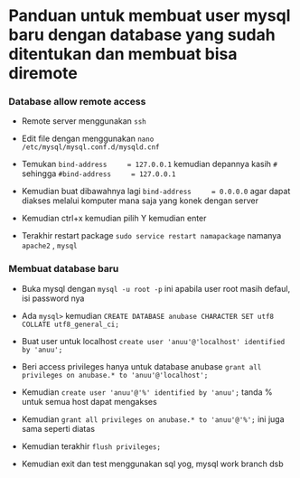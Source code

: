 # Panduan untuk membuat user mysql baru dengan database yang sudah ditentukan dan membuat bisa diremote

### Database allow remote access

- Remote server menggunakan `ssh`

- Edit file dengan menggunakan `nano /etc/mysql/mysql.conf.d/mysqld.cnf `

- Temukan `bind-address     = 127.0.0.1` kemudian depannya kasih `#` sehingga `#bind-address     = 127.0.0.1`

- Kemudian buat dibawahnya lagi `bind-address     = 0.0.0.0` agar dapat diakses melalui komputer mana saja yang konek dengan server

- Kemudian ctrl+x kemudian pilih Y kemudian enter

- Terakhir restart package `sudo service restart namapackage` namanya `apache2` , `mysql`


### Membuat database baru

- Buka mysql dengan `mysql -u root -p` ini apabila user root masih defaul, isi password nya

- Ada `mysql>` kemudian `CREATE DATABASE anubase CHARACTER SET utf8 COLLATE utf8_general_ci;`

- Buat user untuk localhost `create user 'anuu'@'localhost' identified by 'anuu';`

- Beri access privileges hanya untuk database anubase `grant all privileges on anubase.* to 'anuu'@'localhost';`

- Kemudian `create user 'anuu'@'%' identified by 'anuu';` tanda % untuk semua host dapat mengakses

- Kemudian `grant all privileges on anubase.* to 'anuu'@'%';` ini juga sama seperti diatas

- Kemudian terakhir `flush privileges;`

- Kemudian exit dan test menggunakan sql yog, mysql work branch dsb
